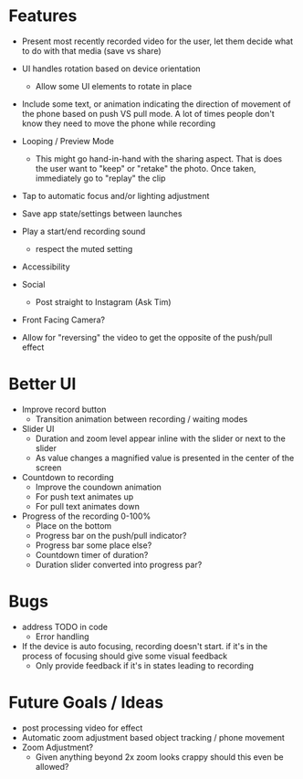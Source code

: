 # Features

- Present most recently recorded video for the user, let them decide what to do with that media (save vs share)

- UI handles rotation based on device orientation
    + Allow some UI elements to rotate in place
- Include some text, or animation indicating the direction of movement of the phone based on push VS pull mode. A lot of times people don't know they need to move the phone while recording
- Looping / Preview Mode
    + This might go hand-in-hand with the sharing aspect. That is does the user want to "keep" or "retake" the photo. Once taken, immediately go to "replay" the clip
- Tap to automatic focus and/or lighting adjustment
- Save app state/settings between launches
- Play a start/end recording sound
    + respect the muted setting
- Accessibility
- Social
    + Post straight to Instagram (Ask Tim)
- Front Facing Camera?
- Allow for "reversing" the video to get the opposite of the push/pull effect

# Better UI

- Improve record button
    + Transition animation between recording / waiting modes
- Slider UI
    + Duration and zoom level appear inline with the slider or next to the slider
    + As value changes a magnified value is presented in the center of the screen
- Countdown to recording
    + Improve the coundown animation
    + For push text animates up
    + For pull text animates down
- Progress of the recording 0-100%
    + Place on the bottom
    + Progress bar on the push/pull indicator?
    + Progress bar some place else?
    + Countdown timer of duration?
    + Duration slider converted into progress par?

# Bugs

- address TODO in code
    + Error handling
- If the device is auto focusing, recording doesn't start. if it's in the process of focusing should give some visual feedback
    + Only provide feedback if it's in states leading to recording

# Future Goals / Ideas

- post processing video for effect
- Automatic zoom adjustment based object tracking / phone movement
- Zoom Adjustment?
    + Given anything beyond 2x zoom looks crappy should this even be allowed?